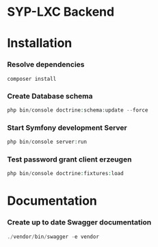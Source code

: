 SYP-LXC Backend
========================

# Installation

### Resolve dependencies

```
composer install
```

### Create Database schema

```php
php bin/console doctrine:schema:update --force
```

### Start Symfony development Server

```php
php bin/console server:run
```

### Test password grant client erzeugen
```php
php bin/console doctrine:fixtures:load     
```

# Documentation
### Create up to date Swagger documentation
```php
./vendor/bin/swagger -e vendor   
```
